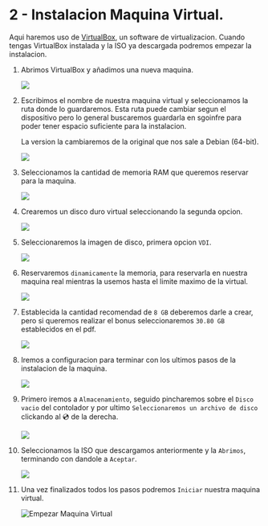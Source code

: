 # 2 - Instalacion Maquina Virtual.

Aqui haremos uso de [VirtualBox](https://www.virtualbox.org/), un software de virtualizacion. Cuando tengas VirtualBox instalada y la ISO ya descargada podremos empezar la instalacion.

1. Abrimos VirtualBox y añadimos una nueva maquina.
    
    ![ ](./Screen_Shot_2023-10-04_at_4.45.37_PM.png)
    
     
    
2. Escribimos el nombre de nuestra maquina virtual y seleccionamos la ruta donde lo guardaremos. Esta ruta puede cambiar segun el dispositivo pero lo general buscaremos guardarla en sgoinfre para poder tener espacio suficiente para la instalacion. 
    
    La version la cambiaremos de la original que nos sale a Debian (64-bit).
    
    ![ ](./Screen_Shot_2023-10-09_at_3.54.10_PM.png)
    
     
    
3. Seleccionamos la cantidad de memoria RAM que queremos reservar para la maquina.
    
    ![ ](./Screen_Shot_2023-10-04_at_5.09.37_PM.png)
    
     
    
4. Crearemos un disco duro virtual seleccionando la segunda opcion.
    
    ![ ](./Screen_Shot_2023-10-04_at_5.12.24_PM.png)
    
     
    
5. Seleccionaremos la imagen de disco, primera opcion `VDI`.
    
    ![ ](./Screen_Shot_2023-10-04_at_5.14.02_PM.png)
    
     
    
6. Reservaremos `dinamicamente` la memoria, para reservarla en nuestra maquina real mientras la usemos hasta el limite maximo de la virtual.
    
    ![ ](./Screen_Shot_2023-10-04_at_5.14.55_PM.png)
    
     
    
7. Establecida la cantidad recomendad de `8 GB` deberemos darle a crear, pero si queremos realizar el bonus seleccionaremos `30.80 GB` establecidos en el pdf.
    
    ![  ](./Screen_Shot_2023-10-04_at_5.27.40_PM.png)
    
      
    
8. Iremos a configuracion para terminar con los ultimos pasos de la instalacion de la maquina.
    
    ![ ](./Screen_Shot_2023-10-04_at_5.39.42_PM.png)
    
     
    
9. Primero iremos a `Almacenamiento`, seguido pincharemos sobre el `Disco vacio` del contolador y por ultimo `Seleccionaremos un archivo de disco` clickando al 💿 de la derecha.
    
    ![ ](./Screen_Shot_2023-10-04_at_5.42.55_PM.png)
    
     
    
10. Seleccionamos la ISO que descargamos anteriormente y la `Abrimos`, terminando con dandole a `Aceptar`.
    
    ![ ](./Screen_Shot_2023-10-04_at_5.53.43_PM.png)
    
     
    
11. Una vez finalizados todos los pasos podremos `Iniciar` nuestra maquina virtual.
    
    ![Empezar Maquina Virtual](./Screen_Shot_2023-10-04_at_5.57.05_PM.png)
